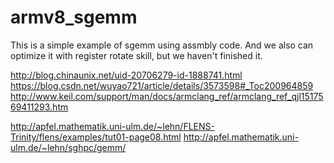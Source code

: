# armv8_sgemm
This is a simple example of sgemm using assmbly code.
And we also can optimize it with register rotate skill, but we haven't finished it.

http://blog.chinaunix.net/uid-20706279-id-1888741.html
https://blog.csdn.net/wuyao721/article/details/3573598#_Toc200964859
http://www.keil.com/support/man/docs/armclang_ref/armclang_ref_qjl1517569411293.htm


http://apfel.mathematik.uni-ulm.de/~lehn/FLENS-Trinity/flens/examples/tut01-page08.html
http://apfel.mathematik.uni-ulm.de/~lehn/sghpc/gemm/
